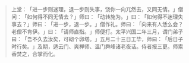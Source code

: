 > 上堂：​「进一步则迷理，退一步则失事，饶你一向兀然去，又同无情。​」僧问：​「如何得不同无情去？​」师曰：​「动转施为。​」曰：​「如何得不迷理失事去？​」师曰：​「进一步，退一步。​」僧作礼。师曰：​「向来有人恁么会？老僧不肯伊。​」曰：​「请师直指。​」师便打。太平兴国二年三月，谓门弟子曰：​「吾不久去汝矣，可砌个卵塔。​」五月二十三日工毕，师曰：​「后日子时行矣。​」及期，适云门、爽禅师、温门舜峰诸老夜话。侍者报三更。师索香焚之，合掌而化。


